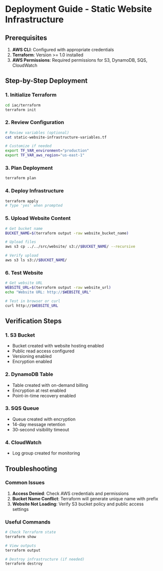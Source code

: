 # Deployment Guide - Static Website Infrastructure

## Prerequisites

1. **AWS CLI**: Configured with appropriate credentials
2. **Terraform**: Version >= 1.0 installed
3. **AWS Permissions**: Required permissions for S3, DynamoDB, SQS, CloudWatch

## Step-by-Step Deployment

### 1. Initialize Terraform

```bash
cd iac/terraform
terraform init
```

### 2. Review Configuration

```bash
# Review variables (optional)
cat static-website-infrastructure-variables.tf

# Customize if needed
export TF_VAR_environment="production"
export TF_VAR_aws_region="us-east-1"
```

### 3. Plan Deployment

```bash
terraform plan
```

### 4. Deploy Infrastructure

```bash
terraform apply
# Type 'yes' when prompted
```

### 5. Upload Website Content

```bash
# Get bucket name
BUCKET_NAME=$(terraform output -raw website_bucket_name)

# Upload files
aws s3 cp ../../src/website/ s3://$BUCKET_NAME/ --recursive

# Verify upload
aws s3 ls s3://$BUCKET_NAME/
```

### 6. Test Website

```bash
# Get website URL
WEBSITE_URL=$(terraform output -raw website_url)
echo "Website URL: http://$WEBSITE_URL"

# Test in browser or curl
curl http://$WEBSITE_URL
```

## Verification Steps

### 1. S3 Bucket
- Bucket created with website hosting enabled
- Public read access configured
- Versioning enabled
- Encryption enabled

### 2. DynamoDB Table
- Table created with on-demand billing
- Encryption at rest enabled
- Point-in-time recovery enabled

### 3. SQS Queue
- Queue created with encryption
- 14-day message retention
- 30-second visibility timeout

### 4. CloudWatch
- Log group created for monitoring

## Troubleshooting

### Common Issues

1. **Access Denied**: Check AWS credentials and permissions
2. **Bucket Name Conflict**: Terraform will generate unique name with prefix
3. **Website Not Loading**: Verify S3 bucket policy and public access settings

### Useful Commands

```bash
# Check Terraform state
terraform show

# View outputs
terraform output

# Destroy infrastructure (if needed)
terraform destroy
```